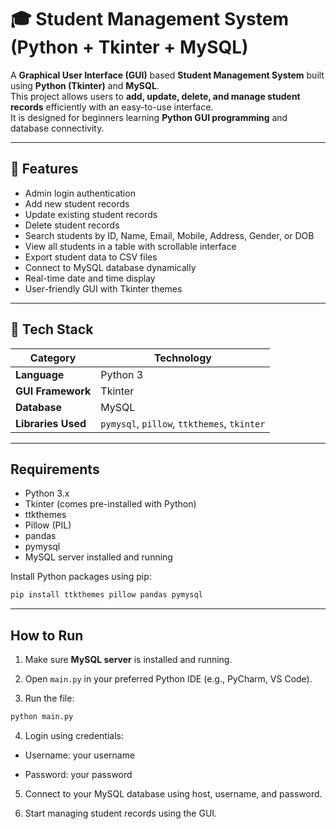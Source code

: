 # 🎓 Student Management System (Python + Tkinter + MySQL)

A **Graphical User Interface (GUI)** based **Student Management System** built using **Python (Tkinter)** and **MySQL**.  
This project allows users to **add, update, delete, and manage student records** efficiently with an easy-to-use interface.  
It is designed for beginners learning **Python GUI programming** and database connectivity.

---

## 🚀 Features

- Admin login authentication
- Add new student records
- Update existing student records
- Delete student records
- Search students by ID, Name, Email, Mobile, Address, Gender, or DOB
- View all students in a table with scrollable interface
- Export student data to CSV files
- Connect to MySQL database dynamically
- Real-time date and time display
- User-friendly GUI with Tkinter themes

---

## 🧩 Tech Stack

| Category | Technology |
|-----------|-------------|
| **Language** | Python 3 |
| **GUI Framework** | Tkinter |
| **Database** | MySQL |
| **Libraries Used** | `pymysql`, `pillow`, `ttkthemes`, `tkinter` |

---

## **Requirements**

- Python 3.x
- Tkinter (comes pre-installed with Python)
- ttkthemes
- Pillow (PIL)
- pandas
- pymysql
- MySQL server installed and running

Install Python packages using pip:

```bash
pip install ttkthemes pillow pandas pymysql
```
---

## **How to Run**

1. Make sure **MySQL server** is installed and running.
 
2. Open `main.py` in your preferred Python IDE (e.g., PyCharm, VS Code).
 
3. Run the file:

```bash
python main.py
```
4. Login using credentials:

 - Username: your username

 - Password: your password

5. Connect to your MySQL database using host, username, and password.

6. Start managing student records using the GUI.

